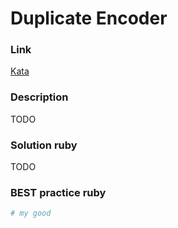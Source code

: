 # Duplicate Encoder

### Link
[Kata](https://www.codewars.com/kata/duplicate-encoder)

### Description
TODO

### Solution ruby
TODO

### BEST practice ruby

```ruby
# my good
```